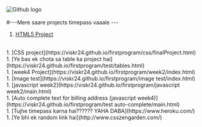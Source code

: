 ![Github logo](https://miro.medium.com/max/3240/1*FsqitFvksKYy8Lu3jCQR9w.png)
<br>
<br>
#---Mere saare projects timepass vaaale ---
<br>
1. [HTML5 Project](https://viskr24.github.io/firstprogram/html/html_proj.html)
<br>
1. [CSS project](https://viskr24.github.io/firstprogram/css/finalProject.html)
<br>
1. [Ye bas ek chota sa table ka project hai](https://viskr24.github.io/firstprogram/test/tables.html)
<br>
1. [week4 Project](https://viskr24.github.io/firstprogram/week2/index.html)
<br>
1. [Image test](https://viskr24.github.io/firstprogram/image test/index.html)
<br>
1. [javascript week2](https://viskr24.github.io/firstprogram/javascript week2/main.html)
<br>
1. [Auto complete text for billing address (javascript week4)](https://viskr24.github.io/firstprogram/test auto-complete/main.html)
<br>
1. [Tujhe timepass karna hai?????? YAHA DABA](https://www.heroku.com/)
<br>
1. [Ye bhi ek random link hai](http://www.csszengarden.com/)
